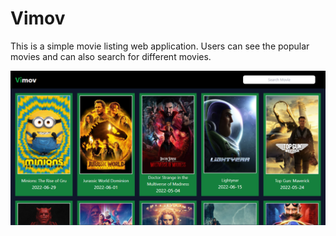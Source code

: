 # Vimov

This is a simple movie listing web application. Users can see the popular movies
and can also search for different movies.

![Main_Page_Image](./images/main_page.png)
